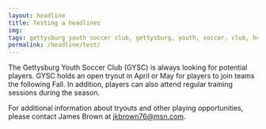 ```yaml
---
layout: headline
title: Testing a headlines
img: 
tags: gettysburg youth soccer club, gettysburg, youth, soccer, club, headlines
permalink: /headline/test/
---
```

The Gettysburg Youth Soccer Club (GYSC) is always looking for potential players. GYSC holds an open tryout in April or May for players to join teams the following Fall. In addition, players can also attend regular training sessions during the season.

For additional information about tryouts and other playing opportunities, please contact James Brown at <a href="mailto:jkbrown76@msn.com">jkbrown76@msn.com</a>.
